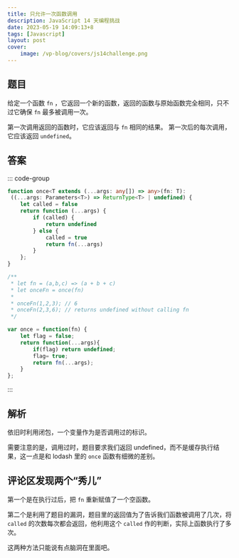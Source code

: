 ```yaml
---
title: 只允许一次函数调用
description: JavaScript 14 天编程挑战
date: 2023-05-19 14:09:13+8
tags: [Javascript]
layout: post
cover:
    image: /vp-blog/covers/js14challenge.png
---
```


## 题目

给定一个函数 `fn` ，它返回一个新的函数，返回的函数与原始函数完全相同，只不过它确保 `fn` 最多被调用一次。

第一次调用返回的函数时，它应该返回与 `fn` 相同的结果。
第一次后的每次调用，它应该返回 `undefined`。


## 答案

::: code-group

```typescript
function once<T extends (...args: any[]) => any>(fn: T): 
 ((...args: Parameters<T>) => ReturnType<T> | undefined) {
    let called = false
    return function (...args) {
        if (called) {
            return undefined
        } else {
            called = true
            return fn(...args)
        }
    };
}

/**
 * let fn = (a,b,c) => (a + b + c)
 * let onceFn = once(fn)
 *
 * onceFn(1,2,3); // 6
 * onceFn(2,3,6); // returns undefined without calling fn
 */
```

```javascript
var once = function(fn) {
    let flag = false;
    return function(...args){
        if(flag) return undefined;
        flag= true;
        return fn(...args);
    }
};
```

:::


## 解析

依旧时利用闭包，一个变量作为是否调用过的标识。

需要注意的是，调用过时，题目要求我们返回 undefined，而不是缓存执行结果，这一点是和 lodash 里的 `once` 函数有细微的差别。


## 评论区发现两个“秀儿”

第一个是在执行过后，把 `fn` 重新赋值了一个空函数。

第二个是利用了题目的漏洞，题目里的返回值为了告诉我们函数被调用了几次，将 `called` 的次数每次都会返回，他利用这个 `called` 作的判断，实际上函数执行了多次。

这两种方法只能说有点脑洞在里面吧。

